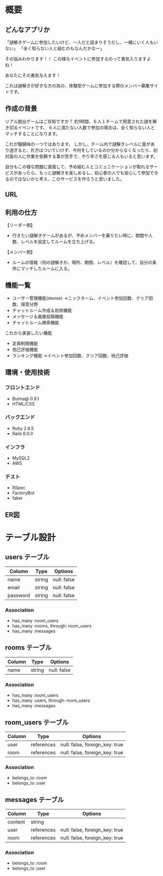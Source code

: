 # 概要

## どんなアプリか
「謎解きゲームに参加したいけど、一人だと詰まりそうだし、一緒にいく人もいない」
「全く知らない人と組むのもなんだかなー」

その悩みわかります！！
この様なイベントに参加するのって勇気入りますよね！

あなたにその勇気与えます！

これは謎解きが好きな方の為の、体験型ゲームに参加する際のメンバー募集サイトです。

## 作成の背景
リアル脱出ゲームはご存知ですか？
約1時間、６人１チームで用意された謎を解き切るイベントです。
６人に満たない人数で参加の場合は、全く知らない人とマッチすることになります。

これが醍醐味の一つではあります。
しかし、チーム内で謎解きレベルに差があり過ぎると、片方はついていけず、今何をしているのか分からなくなったり、初対面の人に作業を依頼する事が苦手で、やり辛さを感じる人もいると思います。

自分もこの様な問題に直面して、予め組む人とコミュニケーションが取れるサービスがあったら、もっと謎解きを楽しめるし、初心者の人でも安心して参加できるのではないかと考え、このサービスを作ろうと思いました。

## URL

## 利用の仕方
【リーダー側】
- 行きたい謎解きゲームがあるが、予めメンバーを募りたい時に、期間や人数、レベルを設定してルームを立ち上げる。

【メンバー側】
- ルームの情報（何の謎解きか、場所、期間、レベル）を確認して、自分の条件にマッチしたルームに入る。

## 機能一覧
- ユーザー管理機能(devise)
  →ニックネーム、イベント参加回数、クリア回数、得意分野
- チャットルーム作成＆削除機能
- メッセージ＆画像投稿機能
- チャットルーム検索機能

これから実装したい機能
- 定員制限機能
- 他己評価機能
- ランキング機能
  →イベント参加回数、クリア回数、他己評価


## 環境・使用技術

### フロントエンド
- Bulma@ 0.9.1
- HTML/CSS

### バックエンド
- Ruby 2.6.5
- Rails 6.0.0

### インフラ
- MySQL2
- AWS

### テスト
- RSpec
- FactoryBot 
- faker

## ER図


# テーブル設計

## users テーブル

| Column   | Type   | Options     |
| -------- | ------ | ----------- |
| name     | string | null: false |
| email    | string | null: false |
| password | string | null: false |

### Association

- has_many :room_users
- has_many :rooms, through: room_users
- has_many :messages

## rooms テーブル

| Column | Type   | Options     |
| ------ | ------ | ----------- |
| name   | string | null: false |

### Association

- has_many :room_users
- has_many :users, through: room_users
- has_many :messages

## room_users テーブル

| Column | Type       | Options                        |
| ------ | ---------- | ------------------------------ |
| user   | references | null: false, foreign_key: true |
| room   | references | null: false, foreign_key: true |

### Association

- belongs_to :room
- belongs_to :user

## messages テーブル

| Column  | Type       | Options                        |
| ------- | ---------- | ------------------------------ |
| content | string     |                                |
| user    | references | null: false, foreign_key: true |
| room    | references | null: false, foreign_key: true |

### Association

- belongs_to :room
- belongs_to :user
